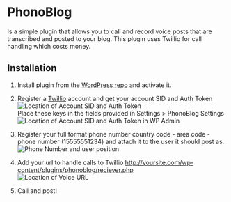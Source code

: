 PhonoBlog
=========
Is a simple plugin that allows you to call and record voice posts that are transcribed and posted to your blog. This plugin uses Twillio for call handling which costs money.

Installation
------------

1. Install plugin from the [WordPress repo](http://wordpress.org/extend/) and activate it.

2. Register a [Twillio](http://twillio.com) account and get your account SID and Auth Token  
  ![Location of Account SID and Auth Token](http://phonoblog.com/images/twillio-sid-token.png)  
  Place these keys in the fields provided in Settings > PhonoBlog Settings  
  ![Location of Account SID and Auth Token in WP Admin](http://phonoblog.com/images/ninnypants-sid-token.png)

3. Register your full format phone number country code - area code - phone number (15555551234) and attach it to the user it should post as.  
  ![Phone Number and user position](http://phonoblog.com/images/ninnypants-phone-number.png)

4. Add your url to handle calls to Twillio http://yoursite.com/wp-content/plugins/phonoblog/reciever.php  
  ![Location of Voice URL](http://phonoblog.com/images/twillio-voice-url.png)

5. Call and post!